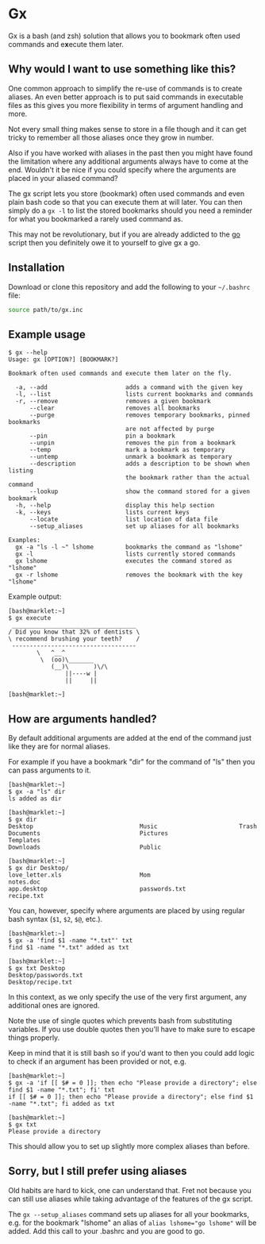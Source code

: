 # Gx

Gx is a bash (and zsh) solution that allows you to bookmark often used commands and e**x**ecute them later.

## Why would I want to use something like this?

One common approach to simplify the re-use of commands is to create aliases. An even better approach is to put said commands in executable files as this gives you more flexibility in terms of argument handling and more.

Not every small thing makes sense to store in a file though and it can get tricky to remember all those aliases once they grow in number.

Also if you have worked with aliases in the past then you might have found the limitation where any additional arguments always have to come at the end. Wouldn't it be nice if you could specify where the arguments are placed in your aliased command?

The gx script lets you store (bookmark) often used commands and even plain bash code so that you can execute them at will later. You can then simply do a `gx -l` to list the stored bookmarks should you need a reminder for what you bookmarked a rarely used command as.

This may not be revolutionary, but if you are already addicted to the [go](https://github.com/bashmarklets/go-west) script then you definitely owe it to yourself to give gx a go.

## Installation

Download or clone this repository and add the following to your `~/.bashrc` file:
```bash
source path/to/gx.inc
```

## Example usage
```
$ gx --help                                                                    
Usage: gx [OPTION?] [BOOKMARK?]

Bookmark often used commands and execute them later on the fly.

  -a, --add                      adds a command with the given key
  -l, --list                     lists current bookmarks and commands
  -r, --remove                   removes a given bookmark
      --clear                    removes all bookmarks
      --purge                    removes temporary bookmarks, pinned bookmarks
                                 are not affected by purge
      --pin                      pin a bookmark
      --unpin                    removes the pin from a bookmark
      --temp                     mark a bookmark as temporary
      --untemp                   unmark a bookmark as temporary
      --description              adds a description to be shown when listing
                                 the bookmark rather than the actual command
      --lookup                   show the command stored for a given bookmark
  -h, --help                     display this help section
  -k, --keys                     lists current keys
      --locate                   list location of data file
      --setup_aliases            set up aliases for all bookmarks

Examples:
  gx -a "ls -l ~" lshome         bookmarks the command as "lshome"
  gx -l                          lists currently stored commands
  gx lshome                      executes the command stored as "lshome"
  gx -r lshome                   removes the bookmark with the key "lshome"

```

Example output:
```
[bash@marklet:~]
$ gx execute
 ___________________________________
/ Did you know that 32% of dentists \
\ recommend brushing your teeth?    /
 -----------------------------------
        \   ^__^
         \  (oo)\_______
            (__)\       )\/\
                ||----w |
                ||     ||

[bash@marklet:~]
```

## How are arguments handled?

By default additional arguments are added at the end of the command just like they are for normal aliases.

For example if you have a bookmark "dir" for the command of "ls" then you can pass arguments to it.
```
[bash@marklet:~]
$ gx -a "ls" dir                                                                                  
ls added as dir

[bash@marklet:~]
$ gx dir
Desktop                              Music                       Trash
Documents                            Pictures                    Templates
Downloads                            Public                  

[bash@marklet:~]
$ gx dir Desktop/
love_letter.xls                      Mom                         notes.doc
app.desktop                          passwords.txt               recipe.txt
```

You can, however, specify where arguments are placed by using regular bash syntax (`$1`, `$2`, `$@`, etc.).
```
[bash@marklet:~]
$ gx -a 'find $1 -name "*.txt"' txt
find $1 -name "*.txt" added as txt

[bash@marklet:~]
$ gx txt Desktop
Desktop/passwords.txt
Desktop/recipe.txt

```

In this context, as we only specify the use of the very first argument, any additional ones are ignored.

Note the use of single quotes which prevents bash from substituting variables. If you use double quotes then you'll have to make sure to escape things properly.

Keep in mind that it is still bash so if you'd want to then you could add logic to check if an argument has been provided or not, e.g.
```
[bash@marklet:~]
$ gx -a 'if [[ $# = 0 ]]; then echo "Please provide a directory"; else find $1 -name "*.txt"; fi' txt
if [[ $# = 0 ]]; then echo "Please provide a directory"; else find $1 -name "*.txt"; fi added as txt

[bash@marklet:~]
$ gx txt                                                                                          
Please provide a directory
```

This should allow you to set up slightly more complex aliases than before.

## Sorry, but I still prefer using aliases

Old habits are hard to kick, one can understand that. Fret not because you can still use aliases while taking advantage of the features of the gx script.

The `gx --setup_aliases` command sets up aliases for all your bookmarks, e.g. for the bookmark "lshome" an alias of `alias lshome="go lshome"` will be added. Add this call to your .bashrc and you are good to go.
